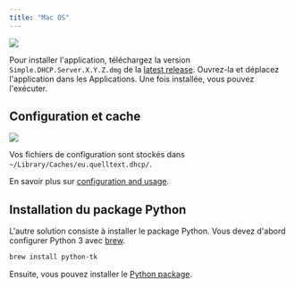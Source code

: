 ```yaml
---
title: "Mac OS"
---
```


![](/img/macos-install.png)

Pour installer l'application, téléchargez la version
`Simple.DHCP.Server.X.Y.Z.dmg` de la [latest release][3]. Ouvrez-la et déplacez
l'application dans les Applications. Une fois installée, vous pouvez l'exécuter.

## Configuration et cache

![](/img/macos-files.png)

Vos fichiers de configuration sont stockés dans
`~/Library/Caches/eu.quelltext.dhcp/`.

En savoir plus sur [configuration and usage][2].

## Installation du package Python

L'autre solution consiste à installer le package Python. Vous devez d'abord
configurer Python 3 avec [brew].

```sh
brew install python-tk
```

Ensuite, vous pouvez installer le [Python package][1].

[1]: ./source.md
[2]: ../usage
[3]: https://github.com/niccokunzmann/simple_dhcp_server/releases
[brew]: https://brew.sh
